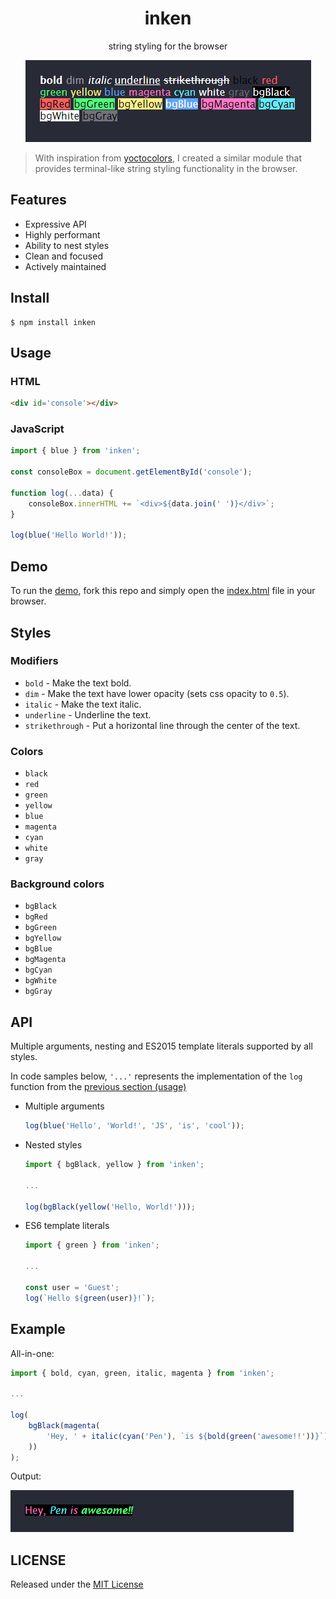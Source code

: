 <div align='center'>
<h1>inken</h1>
<p>string styling for the browser</p>
<img src="https://github.com/henryhale/inken/blob/master/media/screenshot.png" alt="">
</div>

> With inspiration from [yoctocolors](https://github.com/sindresorhus/yoctocolors), I created a similar module that provides terminal-like string styling functionality in the browser.

## Features

- Expressive API
- Highly performant
- Ability to nest styles
- Clean and focused
- Actively maintained

## Install

```console
$ npm install inken
```

## Usage

### HTML

```html
<div id='console'></div>
```

### JavaScript

```js
import { blue } from 'inken';

const consoleBox = document.getElementById('console');

function log(...data) {
    consoleBox.innerHTML += `<div>${data.join(' ')}</div>`;
}

log(blue('Hello World!'));
```

## Demo

To run the [demo](https://github.com/henryhale/inken/blob/master/demo), fork this repo and simply open the [index.html](https://github.com/henryhale/inken/blob/master/demo/index.html) file in your browser.

## Styles

### Modifiers

- `bold` - Make the text bold.
- `dim` - Make the text have lower opacity (sets css opacity to `0.5`).
- `italic` - Make the text italic.
- `underline` - Underline the text.
- `strikethrough` - Put a horizontal line through the center of the text.

### Colors

- `black`
- `red`
- `green`
- `yellow`
- `blue`
- `magenta`
- `cyan`
- `white`
- `gray`

### Background colors

- `bgBlack`
- `bgRed`
- `bgGreen`
- `bgYellow`
- `bgBlue`
- `bgMagenta`
- `bgCyan`
- `bgWhite`
- `bgGray`

## API

Multiple arguments, nesting and ES2015 template literals supported by all styles.

In code samples below, `'...'` represents the implementation of the `log` function from the [previous section (usage)](#javascript) 

- Multiple arguments

    ```js
    log(blue('Hello', 'World!', 'JS', 'is', 'cool'));
    ```

- Nested styles

    ```js
    import { bgBlack, yellow } from 'inken';

    ...

    log(bgBlack(yellow('Hello, World!')));
    ```

- ES6 template literals

    ```js
    import { green } from 'inken';

    ...

    const user = 'Guest';
    log(`Hello ${green(user)}!`);
    ```

## Example

All-in-one:

```js
import { bold, cyan, green, italic, magenta } from 'inken';

...

log(
    bgBlack(magenta(
        'Hey, ' + italic(cyan('Pen'), `is ${bold(green('awesome!!'))}`)
    ))
);
```

Output:

![](https://github.com/henryhale/inken/blob/master/media/all-in-one.png)
 

## LICENSE

Released under the [MIT License](https://github.com/henryhale/inken/blob/master/LICENSE)
